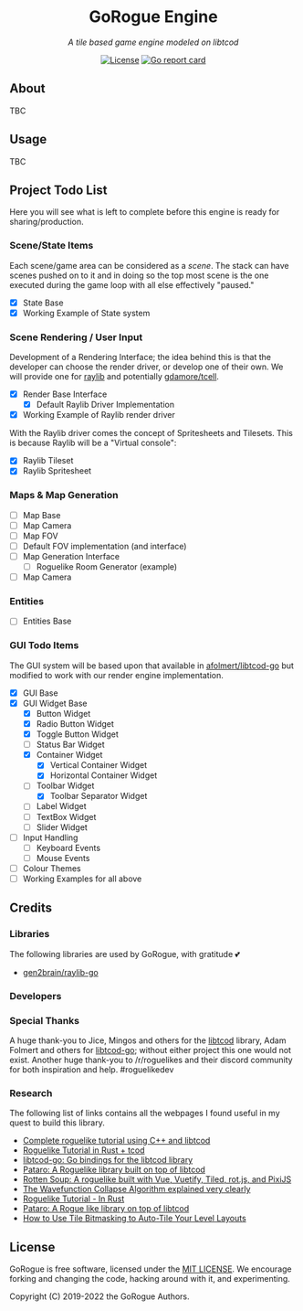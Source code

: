 <h1 align="center">GoRogue Engine</h1>
<p align="center"><em>A tile based game engine modeled on libtcod</em></p>

<p align="center">
  <a href="LICENSE"><img src="https://img.shields.io/github/license/go-rogue/engine.svg" alt="License"></a>
  <a href="https://goreportcard.com/report/github.com/go-rogue/engine"><img src="https://goreportcard.com/badge/github.com/go-rogue/engine" alt="Go report card"></a>
</p>

## About

TBC

## Usage

TBC

## Project Todo List

Here you will see what is left to complete before this engine is ready for sharing/production.

### Scene/State Items

Each scene/game area can be considered as a _scene_. The stack can have scenes pushed on to it and in doing so the top most scene is the one executed during the game loop with all else effectively "paused."

* [x] State Base
* [x] Working Example of State system

### Scene Rendering / User Input

Development of a Rendering Interface; the idea behind this is that the developer can choose the render driver, or develop one of their own. We will provide one for [raylib](https://www.raylib.com/) and potentially [gdamore/tcell](https://github.com/gdamore/tcell).

* [x] Render Base Interface
  * [x] Default Raylib Driver Implementation
* [x] Working Example of Raylib render driver

With the Raylib driver comes the concept of Spritesheets and Tilesets. This is because Raylib will be a "Virtual console":

* [x] Raylib Tileset
* [x] Raylib Spritesheet

### Maps & Map Generation

* [ ] Map Base
* [ ] Map Camera
* [ ] Map FOV
 * [ ] Default FOV implementation (and interface)
* [ ] Map Generation Interface
  * [ ] Roguelike Room Generator (example)
* [ ] Map Camera

### Entities

* [ ] Entities Base

### GUI Todo Items

The GUI system will be based upon that available in [afolmert/libtcod-go](https://github.com/afolmert/libtcod-go/blob/master/tcod/gui.go) but modified to work with our render engine implementation.

* [x] GUI Base
* [x] GUI Widget Base
  * [x] Button Widget
  * [x] Radio Button Widget
  * [x] Toggle Button Widget
  * [ ] Status Bar Widget
  * [x] Container Widget
    * [x] Vertical Container Widget
    * [x] Horizontal Container Widget
  * [ ] Toolbar Widget
    * [x] Toolbar Separator Widget
  * [ ] Label Widget
  * [ ] TextBox Widget
  * [ ] Slider Widget
* [ ] Input Handling
  * [ ] Keyboard Events
  * [ ] Mouse Events
* [ ] Colour Themes
* [ ] Working Examples for all above

## Credits

### Libraries
The following libraries are used by GoRogue, with gratitude 💕
- [gen2brain/raylib-go](https://github.com/gen2brain/raylib-go)

### Developers

### Special Thanks
A huge thank-you to Jice, Mingos and others for the [libtcod](https://github.com/libtcod/libtcod) library, Adam Folmert and others for [libtcod-go](https://github.com/afolmert/libtcod-go); without either project this one would not exist. Another huge thank-you to /r/roguelikes and their discord community for both inspiration and help. #roguelikedev

### Research
The following list of links contains all the webpages I found useful in my quest to build this library.
- [Complete roguelike tutorial using C++ and libtcod](http://www.roguebasin.com/index.php/Complete_roguelike_tutorial_using_C%2B%2B_and_libtcod_-_part_1:_setting_up)
- [Roguelike Tutorial in Rust + tcod](https://tomassedovic.github.io/roguelike-tutorial/index.html)
- [libtcod-go: Go bindings for the libtcod library](https://github.com/afolmert/libtcod-go)
- [Pataro: A Roguelike library built on top of libtcod](https://github.com/SuperFola/pataro)
- [Rotten Soup: A roguelike built with Vue, Vuetify, Tiled, rot.js, and PixiJS](https://github.com/Larkenx/Rotten-Soup)
- [The Wavefunction Collapse Algorithm explained very clearly](https://robertheaton.com/2018/12/17/wavefunction-collapse-algorithm/)
- [Roguelike Tutorial - In Rust](https://bfnightly.bracketproductions.com/chapter_0.html)
- [Pataro: A Rogue like library on top of libtcod](https://github.com/SuperFola/pataro)
- [How to Use Tile Bitmasking to Auto-Tile Your Level Layouts](https://gamedevelopment.tutsplus.com/tutorials/how-to-use-tile-bitmasking-to-auto-tile-your-level-layouts--cms-25673)

## License
GoRogue is free software, licensed under the [MIT LICENSE](LICENSE). We encourage forking and changing the code, hacking around with it, and experimenting.

Copyright (C) 2019-2022 the GoRogue Authors.